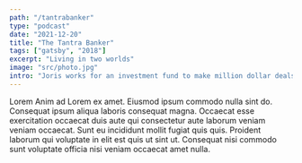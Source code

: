 ```yaml
---
path: "/tantrabanker"
type: "podcast"
date: "2021-12-20"
title: "The Tantra Banker"
tags: ["gatsby", "2018"]
excerpt: "Living in two worlds"
image: "src/photo.jpg"
intro: "Joris works for an investment fund to make million dollar deals. In his spare time he is a student and teacher of tanra."
---
```


Lorem Anim ad Lorem ex amet. Eiusmod ipsum commodo nulla sint do. Consequat ipsum aliqua laboris consequat magna. Occaecat esse exercitation occaecat duis aute qui consectetur aute laborum veniam veniam occaecat. Sunt eu incididunt mollit fugiat quis quis. Proident laborum qui voluptate in elit est quis ut sint ut. Consequat nisi commodo sunt voluptate officia nisi veniam occaecat amet nulla.
